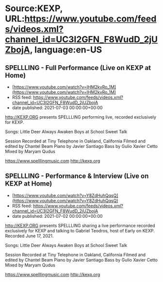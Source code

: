 # Source:KEXP, URL:https://www.youtube.com/feeds/videos.xml?channel_id=UC3I2GFN_F8WudD_2jUZbojA, language:en-US

## SPELLLING - Full Performance (Live on KEXP at Home)
 - [https://www.youtube.com/watch?v=IHM2kvRo_1M](https://www.youtube.com/watch?v=IHM2kvRo_1M)
 - RSS feed: https://www.youtube.com/feeds/videos.xml?channel_id=UC3I2GFN_F8WudD_2jUZbojA
 - date published: 2021-07-03 00:00:00+00:00

http://KEXP.ORG presents SPELLLING performing live, recorded exclusively for KEXP.

Songs:
Little Deer
Always
Awaken
Boys at School
Sweet Talk

Session Recorded at Tiny Telephone in Oakland, California
Filmed and edited by Chantel Beam
Piano by Javier Santiago
Bass by Gulio Xavier Cetto
Mixed by Maryam Qudus

https://www.spelllingmusic.com
http://kexp.org

## SPELLLING - Performance & Interview (Live on KEXP at Home)
 - [https://www.youtube.com/watch?v=Y8ZdHuhQqsQ](https://www.youtube.com/watch?v=Y8ZdHuhQqsQ)
 - RSS feed: https://www.youtube.com/feeds/videos.xml?channel_id=UC3I2GFN_F8WudD_2jUZbojA
 - date published: 2021-07-02 00:00:00+00:00

http://KEXP.ORG presents SPELLLING sharing a live performance recorded exclusively for KEXP and talking to Gabriel Teodros, host of Early on KEXP. Recorded June 17, 2021.

Songs:
Little Deer
Always
Awaken
Boys at School
Sweet Talk

Session Recorded at Tiny Telephone in Oakland, California
Filmed and edited by Chantel Beam
Piano by Javier Santiago
Bass by Gulio Xavier Cetto
Mixed by Maryam Qudus

https://www.spelllingmusic.com
http://kexp.org

